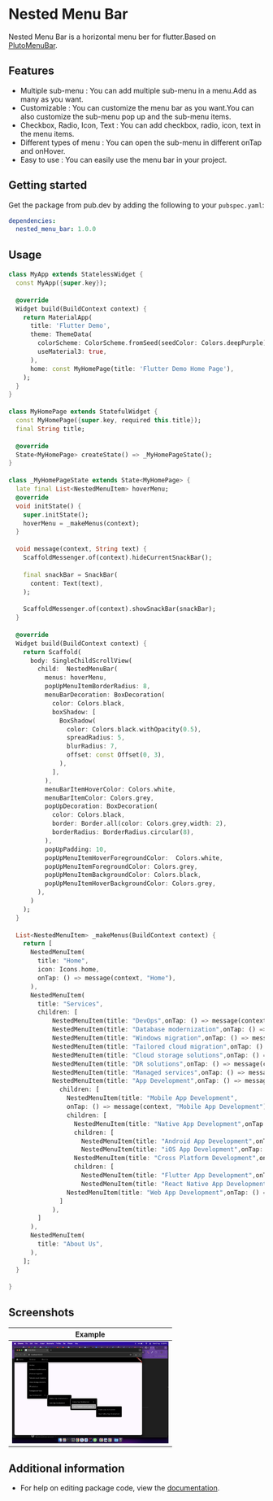 # Nested Menu Bar

Nested Menu Bar is a horizontal menu ber for flutter.Based on [PlutoMenuBar]("https://github.com/bosskmk/pluto_menu_bar").

## Features

- Multiple sub-menu : You can add multiple sub-menu in a menu.Add as many as you want.
- Customizable : You can customize the menu bar as you want.You can also customize the sub-menu pop up and the sub-menu items.
- Checkbox, Radio, Icon, Text : You can add checkbox, radio, icon, text in the menu items.
- Different types of menu : You can open the sub-menu in different onTap and onHover.
- Easy to use : You can easily use the menu bar in your project.

## Getting started

Get the package from pub.dev by adding the following to your `pubspec.yaml`:

```yaml
dependencies:
  nested_menu_bar: 1.0.0
```

## Usage

```dart
class MyApp extends StatelessWidget {
  const MyApp({super.key});

  @override
  Widget build(BuildContext context) {
    return MaterialApp(
      title: 'Flutter Demo',
      theme: ThemeData(
        colorScheme: ColorScheme.fromSeed(seedColor: Colors.deepPurple),
        useMaterial3: true,
      ),
      home: const MyHomePage(title: 'Flutter Demo Home Page'),
    );
  }
}

class MyHomePage extends StatefulWidget {
  const MyHomePage({super.key, required this.title});
  final String title;

  @override
  State<MyHomePage> createState() => _MyHomePageState();
}

class _MyHomePageState extends State<MyHomePage> {
  late final List<NestedMenuItem> hoverMenu;
  @override
  void initState() {
    super.initState();
    hoverMenu = _makeMenus(context);
  }

  void message(context, String text) {
    ScaffoldMessenger.of(context).hideCurrentSnackBar();

    final snackBar = SnackBar(
      content: Text(text),
    );

    ScaffoldMessenger.of(context).showSnackBar(snackBar);
  }

  @override
  Widget build(BuildContext context) {
    return Scaffold(
      body: SingleChildScrollView(
        child:  NestedMenuBar(
          menus: hoverMenu,
          popUpMenuItemBorderRadius: 8,
          menuBarDecoration: BoxDecoration(
            color: Colors.black,
            boxShadow: [
              BoxShadow(
                color: Colors.black.withOpacity(0.5),
                spreadRadius: 5,
                blurRadius: 7,
                offset: const Offset(0, 3),
              ),
            ],
          ),
          menuBarItemHoverColor: Colors.white,
          menuBarItemColor: Colors.grey,
          popUpDecoration: BoxDecoration(
            color: Colors.black,
            border: Border.all(color: Colors.grey,width: 2),
            borderRadius: BorderRadius.circular(8),
          ),
          popUpPadding: 10,
          popUpMenuItemHoverForegroundColor:  Colors.white,
          popUpMenuItemForegroundColor: Colors.grey,
          popUpMenuItemBackgroundColor: Colors.black,
          popUpMenuItemHoverBackgroundColor: Colors.grey,
        ),
      )
    );
  }
  
  List<NestedMenuItem> _makeMenus(BuildContext context) {
    return [
      NestedMenuItem(
        title: "Home",
        icon: Icons.home,
        onTap: () => message(context, "Home"),
      ),
      NestedMenuItem(
        title: "Services",
        children: [
            NestedMenuItem(title: "DevOps",onTap: () => message(context, "DevOps"),),
            NestedMenuItem(title: "Database modernization",onTap: () => message(context, "Database modernization"),),
            NestedMenuItem(title: "Windows migration",onTap: () => message(context, "Windows migration"),),
            NestedMenuItem(title: "Tailored cloud migration",onTap: () => message(context, "Tailored cloud migration"),),
            NestedMenuItem(title: "Cloud storage solutions",onTap: () => message(context, "Cloud storage solutions"),),
            NestedMenuItem(title: "DR solutions",onTap: () => message(context, "DR solutions"),),
            NestedMenuItem(title: "Managed services",onTap: () => message(context, "Managed services"),),
            NestedMenuItem(title: "App Development",onTap: () => message(context, "App Development"),
              children: [
                NestedMenuItem(title: "Mobile App Development",
                onTap: () => message(context, "Mobile App Development"),
                children: [
                  NestedMenuItem(title: "Native App Development",onTap: () => message(context, "Native App Development"),
                  children: [
                    NestedMenuItem(title: "Android App Development",onTap: () => message(context, "Android App Development"),),
                    NestedMenuItem(title: "iOS App Development",onTap: () => message(context, "iOS App Development"),),]),
                  NestedMenuItem(title: "Cross Platform Development",onTap: () => message(context, "Cross Platform Development"),
                  children: [
                    NestedMenuItem(title: "Flutter App Development",onTap: () => message(context, "Flutter App Development"),),
                    NestedMenuItem(title: "React Native App Development",onTap: () => message(context, "React Native App Development"),),],),],),
                NestedMenuItem(title: "Web App Development",onTap: () => message(context, "Web App Development"),),
              ]
            ),
        ]
      ),
      NestedMenuItem(
        title: "About Us",
      ),
    ];
  }

}
```

## Screenshots

|                            Example                            |
|:----------------------------------------------------------------------:|
|<img src="screenshot/screenshot.png" height="200">|

## Additional information

- For help on editing package code, view the [documentation](https://flutter.dev/docs/development/packages-and-plugins/developing-packages).

